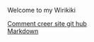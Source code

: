 Welcome to my Wirikiki

[Comment creer site git hub](https://putaindecode.io/articles/creer-un-site-web-gratuitement-avec-github-pages/)  
[Markdown](https://guides.github.com/features/mastering-markdown/)
